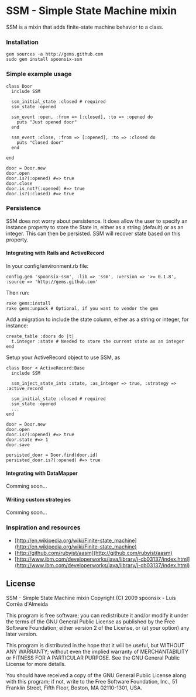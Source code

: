 # SSM - Simple State Machine mixin

SSM is a mixin that adds finite-state machine behavior to a class.

### Installation

    gem sources -a http://gems.github.com
    sudo gem install spoonsix-ssm

### Simple example usage

    class Door
      include SSM

      ssm_initial_state :closed # required
      ssm_state :opened

      ssm_event :open, :from => [:closed], :to => :opened do
        puts "Just opened door"
      end
  
      ssm_event :close, :from => [:opened], :to => :closed do
        puts "Closed door"
      end

    end

    door = Door.new
    door.open
    door.is?(:opened) #=> true
    door.close
    door.is_not?(:opened) #=> true
    door.is?(:closed) #=> true

### Persistence

SSM does not worry about persistence. It does allow the user to specify an instance property to store the State
in, either as a string (default) or as an integer. This can then be persisted. SSM will recover state based on this property.

#### Integrating with Rails and ActiveRecord

In your config/environment.rb file:

    config.gem 'spoonsix-ssm', :lib => 'ssm', :version => '>= 0.1.8', :source => 'http://gems.github.com'
    
Then run:

    rake gems:install
    rake gems:unpack # Optional, if you want to vendor the gem

Add a migration to include the state column, either as a string or integer, for instance:

    create_table :doors do |t|
      t.integer :state # Needed to store the current state as an integer
    end

Setup your ActiveRecord object to use SSM, as

    class Door < ActiveRecord:Base
      include SSM

      ssm_inject_state_into :state, :as_integer => true, :strategy => :active_record

      ssm_initial_state :closed # required
      ssm_state :opened
      ...
    end

    door = Door.new
    door.open
    door.is?(:opened) #=> true
    door.state #=> 1
    door.save

    persisted_door = Door.find(door.id)
    persisted_door.is?(:opened) #=> true

#### Integrating with DataMapper

Comming soon...

#### Writing custom strategies

Comming soon...

### Inspiration and resources

* [http://en.wikipedia.org/wiki/Finite-state_machine](http://en.wikipedia.org/wiki/Finite-state_machine)
* [http://github.com/rubyist/aasm](http://github.com/rubyist/aasm)
* [http://www.ibm.com/developerworks/java/library/j-cb03137/index.html](http://www.ibm.com/developerworks/java/library/j-cb03137/index.html)

## License

SSM - Simple State Machine mixin
Copyright (C) 2009 spoonsix - Luis Corrêa d'Almeida

This program is free software; you can redistribute it and/or
modify it under the terms of the GNU General Public License
as published by the Free Software Foundation; either version 2
of the License, or (at your option) any later version.

This program is distributed in the hope that it will be useful,
but WITHOUT ANY WARRANTY; without even the implied warranty of
MERCHANTABILITY or FITNESS FOR A PARTICULAR PURPOSE.  See the
GNU General Public License for more details.

You should have received a copy of the GNU General Public License
along with this program; if not, write to the Free Software
Foundation, Inc., 51 Franklin Street, Fifth Floor, Boston, MA  02110-1301, USA.
